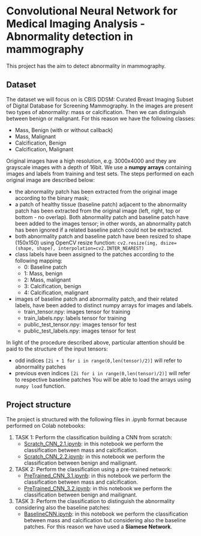 # **Convolutional Neural Network for Medical Imaging Analysis - Abnormality detection in mammography** 

This project has the aim to detect abnormality in mammography.

## **Dataset**

The dataset we will focus on is CBIS DDSM: Curated Breast Imaging Subset of Digital Database for Screening Mammography. In the images are present two types of abnormality: mass or calcification. Then we can distinguish between benign or malignant. For this reason we have the following classes:
- Mass, Benign (with or without callback)
- Mass, Malignant
- Calcification, Benign
- Calcification, Malignant

Original images have a high resolution, e.g. 3000x4000 and they are grayscale images with a depth of 16bit.
We use a **numpy arrays** containing images and labels from training and test sets.
The steps performed on each original image are described below:
- the abnormality patch has been extracted from the original image according to the binary mask;
- a patch of healthy tissue (baseline patch) adjacent to the abnormality patch has been extracted from the original image (left, right, top or bottom - no overlap). Both abnormality patch and baseline patch have been added to the images tensor; in other words, an abnormality patch has been ignored if a related baseline patch could not be extracted.
- both abnormality patch and baseline patch have been resized to shape (150x150) using OpenCV resize function: `cv2.resize(img, dsize=(shape, shape), interpolation=cv2.INTER_NEAREST)`
- class labels have been assigned to the patches according to the following mapping:
  - 0: Baseline patch
  - 1: Mass, benign
  - 2: Mass, malignant
  - 3: Calcification, benign
  - 4: Calcification, malignant
- images of baseline patch and abnormality patch, and their related labels, have been added to distinct numpy arrays for images and labels.
  - train_tensor.npy: images tensor for training
  - train_labels.npy: labels tensor for training
  - public_test_tensor.npy: images tensor for test
  - public_test_labels.npy: images tensor for test

In light of the procedure described above, particular attention should be paid to the structure of the input tensors:
- odd indices `[2i + 1 for i in range(0,len(tensor)/2)]` will refer to abnormality patches
- previous even indices `[2i for i in range(0,len(tensor)/2)]` will refer to respective baseline patches
You will be able to load the arrays using `numpy load` function.

## **Project structure**
The project is structured with the following files in .ipynb format because performed on Colab notebooks:

1. TASK 1: Perform the classification building a CNN from scratch:
    - [Scratch_CNN_2.1.ipynb](https://github.com/lorepas/CNN_Medical_Imaging_Analysis/blob/main/Scratch_CNN_2.1.ipynb): in this notebook we perform the classification between mass and calcification.
    - [Scratch_CNN_2.2.ipynb](https://github.com/lorepas/CNN_Medical_Imaging_Analysis/blob/main/Scratch_CNN_2.2.ipynb): in this notebook we perform the classification between benign and mailignant.
2. TASK 2: Perform the classification using a pre-trained network:
    - [PreTrained_CNN_3.1.ipynb](https://github.com/lorepas/CNN_Medical_Imaging_Analysis/blob/main/PreTrained_CNN_3.1.ipynb): in this notebook we perform the classification between mass and calcification.
    - [PreTrained_CNN_3.2.ipynb](https://github.com/lorepas/CNN_Medical_Imaging_Analysis/blob/main/PreTrained_CNN_3.2.ipynb): in this notebook we perform the classification between benign and mailignant.
3. TASK 3: Perform the classification to distinguish the abnormality considering also the baseline patches:
    - [BaselineCNN.ipynb](https://github.com/lorepas/CNN_Medical_Imaging_Analysis/blob/main/BaselineCNN.ipynb): in this notebook we perform the classification between mass and calcification but considering also the baseline patches. For this reason we have used a **Siamese Network**.
